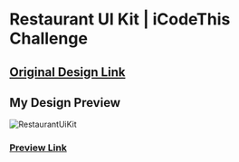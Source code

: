 # Restaurant UI Kit | iCodeThis Challenge

## [Original Design Link](https://icodethis.com/images/projects/restaurant_ui_kit.png)

## My Design Preview

![RestaurantUiKit](https://github.com/selimbiber/Tailwind-CSS-Challenges/assets/117529414/96cbc0c1-b38f-4240-819f-783649ccec53)

### [Preview Link](https://htmlpreview.github.io/?https://github.com/selimbiber/Tailwind-CSS-Challenges/blob/main/RestaurantUI/index.html)
